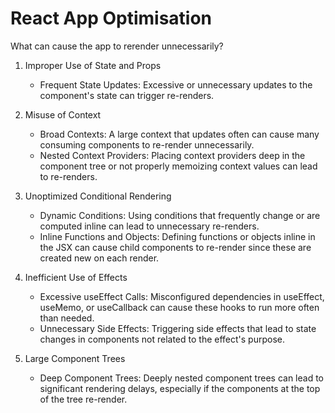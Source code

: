 # React App Optimisation

What can cause the app to rerender unnecessarily?

1. Improper Use of State and Props

   - Frequent State Updates: Excessive or unnecessary updates to the component's state can trigger re-renders.

2. Misuse of Context

   - Broad Contexts: A large context that updates often can cause many consuming components to re-render unnecessarily.
   - Nested Context Providers: Placing context providers deep in the component tree or not properly memoizing context values can lead to re-renders.

3. Unoptimized Conditional Rendering

   - Dynamic Conditions: Using conditions that frequently change or are computed inline can lead to unnecessary re-renders.
   - Inline Functions and Objects: Defining functions or objects inline in the JSX can cause child components to re-render since these are created new on each render.

4. Inefficient Use of Effects

   - Excessive useEffect Calls: Misconfigured dependencies in useEffect, useMemo, or useCallback can cause these hooks to run more often than needed.
   - Unnecessary Side Effects: Triggering side effects that lead to state changes in components not related to the effect's purpose.

5. Large Component Trees

   - Deep Component Trees: Deeply nested component trees can lead to significant rendering delays, especially if the components at the top of the tree re-render.
